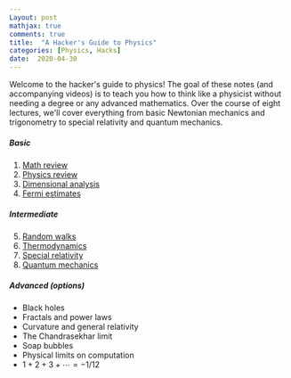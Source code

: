```yaml
---
Layout: post
mathjax: true
comments: true
title:  "A Hacker's Guide to Physics"
categories: [Physics, Hacks]
date:  2020-04-30
---
```


Welcome to the hacker's guide to physics!
The goal of these notes (and accompanying videos) is to teach you how
to think like a physicist without needing a degree or any advanced
mathematics.
Over the course of
eight lectures, we'll cover everything from basic Newtonian mechanics
and trigonometry to special relativity and quantum mechanics.

##### Basic

1. <a href="#sec-1">Math review</a>
2. <a href="#sec-2">Physics review</a>
3. <a href="#sec-3">Dimensional analysis</a>
4. <a href="#sec-4">Fermi estimates</a>

##### Intermediate

5. <a href="#sec-5">Random walks</a>
6. <a href="#sec-6">Thermodynamics</a>
7. <a href="#sec-7">Special relativity</a>
8. <a href="#sec-8">Quantum mechanics</a>

##### Advanced (options)

- Black holes
- Fractals and power laws
- Curvature and general relativity
- The Chandrasekhar limit
- Soap bubbles
- Physical limits on computation
- $1 + 2 + 3 + \cdots = -1/12$
